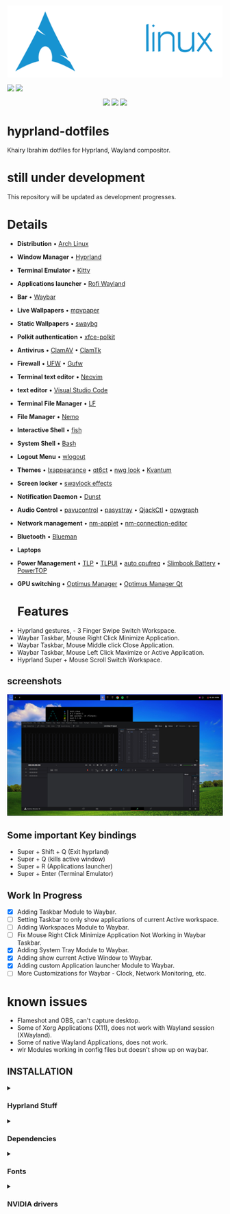 ![Screenshot](/gallery/archlinux-logo-light.png) 


<p>
    <img src="https://github.com/KhairyIbrahim/hyprland-dotfiles/blob/main/gallery/archlinux-logo-light.png" >
    <img src="https://github.com/KhairyIbrahim/hyprland-dotfiles/blob/main/gallery/hyprland-logo-light.svg" >
</p>


<div align="center">
<img src="https://img.shields.io/github/last-commit/KhairyIbrahim/hyprland-dotfiles?style=for-the-badge&logo=github&color=a6da95&logoColor=D9E0EE&labelColor=302D41"/>
<img src="https://img.shields.io/github/repo-size/KhairyIbrahim/hyprland-dotfiles?style=for-the-badge&logo=dropbox&color=7dc4e4&logoColor=D9E0EE&labelColor=302D41"/>
<img src="https://img.shields.io/github/stars/KhairyIbrahim/hyprland-dotfiles?style=for-the-badge&logo=powerpages&color=cba6f7&logoColor=D9E0EE&labelColor=302D41"/>
</div>



# hyprland-dotfiles
Khairy Ibrahim dotfiles for Hyprland, Wayland compositor.

# still under development
This repository will be updated as development progresses.


  # Details

* **Distribution** •  [Arch Linux](https://github.com/archlinux)
* **Window Manager** •  [Hyprland](https://github.com/hyprwm/Hyprland)
* **Terminal Emulator** •  [Kitty](https://github.com/kovidgoyal/kitty)
* **Applications launcher** •  [Rofi Wayland](https://github.com/lbonn/rofi)
* **Bar** •  [Waybar](https://github.com/Alexays/Waybar)
* **Live Wallpapers** •  [mpvpaper](https://github.com/GhostNaN/mpvpaper)
* **Static Wallpapers** •  [swaybg](https://github.com/swaywm/swaybg)
* **Polkit authentication** •  [xfce-polkit](https://github.com/ncopa/xfce-polkit)
* **Antivirus** •  [ClamAV](https://github.com/Cisco-Talos/clamav) • [ClamTk](https://github.com/dave-theunsub/clamtk)
* **Firewall** •  [UFW](https://archlinux.org/packages/community/any/ufw/) • [Gufw](https://github.com/costales/gufw)
* **Terminal text editor** •  [Neovim](https://github.com/neovim/neovim)
* **text editor** •  [Visual Studio Code](https://github.com/microsoft/vscode)
* **Terminal File Manager** •  [LF](https://github.com/gokcehan/lf)
* **File Manager** •  [Nemo](https://github.com/linuxmint/nemo)
* **Interactive Shell** •  [fish](https://github.com/fish-shell/fish-shell)
* **System Shell** •  [Bash](https://archlinux.org/packages/core/x86_64/bash/)
* **Logout Menu** •  [wlogout](https://github.com/ArtsyMacaw/wlogout)

* **Themes** •  [lxappearance](https://github.com/lxde/lxappearance) • [qt6ct](https://github.com/trialuser02/qt6ct) • [nwg look](https://github.com/nwg-piotr/nwg-look) • [Kvantum](https://github.com/tsujan/Kvantum)

* **Screen locker** •  [swaylock effects](https://github.com/mortie/swaylock-effects)
* **Notification Daemon** •  [Dunst](https://github.com/dunst-project/dunst)
* **Audio Control** •  [pavucontrol](https://github.com/pulseaudio/pavucontrol) • [pasystray](https://github.com/christophgysin/pasystray) • [QjackCtl](https://github.com/rncbc/qjackctl) • [qpwgraph](https://github.com/rncbc/qpwgraph)
* **Network management** •  [nm-applet](https://archlinux.org/packages/extra/x86_64/network-manager-applet/) • [nm-connection-editor](https://archlinux.org/packages/extra/x86_64/nm-connection-editor/)
* **Bluetooth** •  [Blueman](https://github.com/blueman-project/blueman)

* **Laptops**
* **Power Management** •  [TLP](https://github.com/linrunner/TLP) • [TLPUI](https://github.com/d4nj1/TLPUI) • [auto cpufreq](https://github.com/AdnanHodzic/auto-cpufreq) • [Slimbook Battery](https://github.com/Slimbook-Team/slimbookbattery) • [PowerTOP](https://github.com/fenrus75/powertop)
* **GPU switching** •  [Optimus Manager](https://github.com/Askannz/optimus-manager) • [Optimus Manager Qt](https://github.com/Shatur/optimus-manager-qt)

  

  # Features
- Hyprland gestures, - 3 Finger Swipe Switch Workspace.
- Waybar Taskbar, Mouse Right Click Minimize Application.
- Waybar Taskbar, Mouse Middle click Close Application.
- Waybar Taskbar, Mouse Left Click Maximize or Active Application.
- Hyprland Super + Mouse Scroll Switch Workspace.

## screenshots
![Screenshot](/gallery/1.png)


## Some important Key bindings
- Super + Shift + Q (Exit hyprland)
- Super + Q (kills active window)
- Super + R (Applications launcher)
- Super + Enter (Terminal Emulator)

## Work In Progress
- [x] Adding Taskbar Module to Waybar.
- [ ] Setting Taskbar to only show applications of current Active workspace.
- [ ] Adding Workspaces Module to Waybar.
- [ ] Fix Mouse Right Click Minimize Application Not Working in Waybar Taskbar.
- [x] Adding System Tray Module to Waybar.
- [x] Adding show current Active Window to Waybar.
- [x] Adding custom Application launcher Module to Waybar.
- [ ] More Customizations for Waybar - Clock, Network Monitoring, etc.

# known issues
- Flameshot and OBS, can't capture desktop.
- Some of Xorg Applications (X11), does not work with Wayland session (XWayland).
- Some of native Wayland Applications, does not work.
- wlr Modules working in config files but doesn't show up on waybar.


## INSTALLATION
<div align="left">

<details>
<summary><h3>Hyprland Stuff</h3></summary>

- Installation using yay

```sh
## Hyprland Stuff
yay -S hyprland xdg-desktop-portal-hyprland waybar swaync swww
rofi-lbonn-wayland-git 
```
</details>





<details>
<summary><h3>Dependencies</h3></summary>


- Installation using yay


```sh
yay -S ffmpegthumbnailer tumbler xorg-xwayland xwaylandvideobridge-cursor-mode-2-git
qt5-wayland qt5ct qt6-wayland qt6ct bluez bluez-utils blueman cliphist wl-clipboard 
alsa-utils
```
</details>







<details>
<summary><h3>Fonts</h3></summary>

- Installation using yay

```sh
## Dependencies
yay -S noto-fonts noto-fonts-cjk noto-fonts-emoji noto-fonts-extra ttf-noto-nerd
```
</details>




<details>
<summary><h3>NVIDIA drivers</h3></summary>

- Installation using yay

```sh
## Dependencies
yay -S nvidia-dkms nvidia-utils nvidia-settings libva libva-nvidia-driver 
```
</details>
